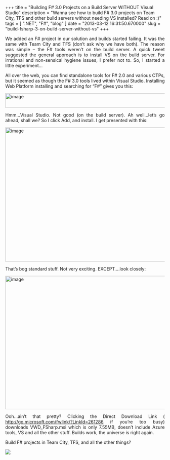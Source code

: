 
+++
title = "Building F# 3.0 Projects on a Build Server WITHOUT Visual Studio"
description = "Wanna see how to build F# 3.0 projects on Team City, TFS and other build servers without needing VS installed? Read on :)"
tags = [ ".NET", "F#", "blog" ]
date = "2013-03-12 16:31:50.670000"
slug = "build-fsharp-3-on-build-server-without-vs"
+++
<p align="justify">We added an F# project in our solution and builds started failing. It was the same with Team City and TFS (don’t ask why we have both). The reason was simple – the F# tools weren’t on the build server. A quick tweet suggested the general approach is to install VS on the build server. For irrational and non-sensical hygiene issues, I prefer not to. So, I started a little experiment…</p> <p align="justify">All over the web, you can find standalone tools for F# 2.0 and various CTPs, but it seemed as though the F# 3.0 tools lived within Visual Studio. Installing Web Platform installing and searching for “F#” gives you this:</p> <p align="justify"><a href="http://www.heartysoft.com/Media/Default/Windows-Live-Writer/er0o2ieypid1c4u0jbhhluuf/image%5B4%5D.png"><img style="border-right-width: 0px; display: block; float: none; border-top-width: 0px; border-bottom-width: 0px; margin-left: auto; border-left-width: 0px; margin-right: auto" title="image" border="0" alt="image" src="http://www.heartysoft.com/Media/Default/Windows-Live-Writer/oimyj5hy1htxgoxbw2iku3m4/image_thumb%5B2%5D.png" width="782" height="46"></a> </p> <p align="justify">Hmm…Visual Studio. Not good (on the build server). Ah well…let’s go ahead, shall we? So I click Add, and install. I get presented with this:</p> <p align="justify"><a href="http://www.heartysoft.com/Media/Default/Windows-Live-Writer/xjndolzsv1w3fq3ey540te2y/image%5B8%5D.png"><img style="border-right-width: 0px; display: block; float: none; border-top-width: 0px; border-bottom-width: 0px; margin-left: auto; border-left-width: 0px; margin-right: auto" title="image" border="0" alt="image" src="http://www.heartysoft.com/Media/Default/Windows-Live-Writer/bbb1w42jp2y3hvpoqgs3petg/image_thumb%5B4%5D.png" width="654" height="424"></a> </p> <p align="justify">That’s bog standard stuff. Not very exciting. EXCEPT….look closely:</p> <p align="justify"><a href="http://www.heartysoft.com/Media/Default/Windows-Live-Writer/twjkdp222tqxo0al2mtemq0v/image%5B13%5D.png"><img style="border-right-width: 0px; display: block; float: none; border-top-width: 0px; border-bottom-width: 0px; margin-left: auto; border-left-width: 0px; margin-right: auto" title="image" border="0" alt="image" src="http://www.heartysoft.com/Media/Default/Windows-Live-Writer/pxkxb3vivjuz0xh115darou4/image_thumb%5B7%5D.png" width="650" height="421"></a> </p> <p align="justify">Ooh…ain’t that pretty? Clicking the Direct Download Link ( <a title="http://go.microsoft.com/fwlink/?LinkId=261286" href="http://go.microsoft.com/fwlink/?LinkId=261286">http://go.microsoft.com/fwlink/?LinkId=261286</a> if you’re too busy) downloads VWD_FSharp.msi which is only 7.55MB, doesn’t include Azure tools, VS and all the other stuff. Builds work, the universe is right again. </p> <p align="justify">Build F# projects in Team City, TFS, and all the other things?</p> <p align="justify"><img style="display: block; float: none; margin-left: auto; margin-right: auto" src="https://encrypted-tbn1.gstatic.com/images?q=tbn:ANd9GcREInCtIPICCzozm4yRypNL8_mwKt3ihA1-TRYuhTX0TxmfyYjx"></p>
        